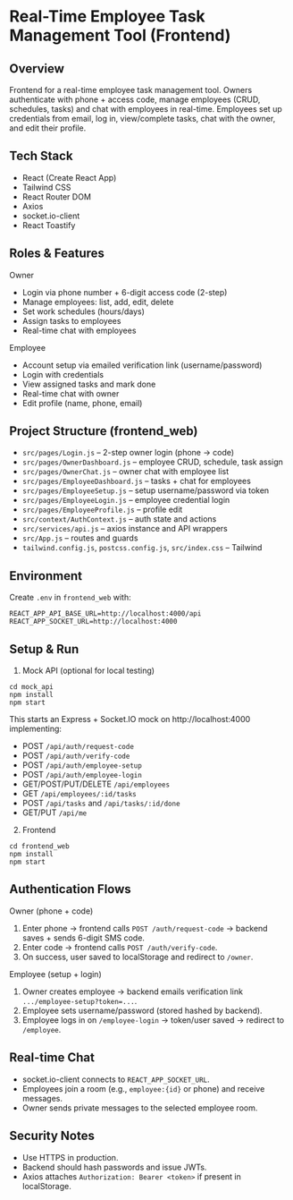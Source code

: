 Real-Time Employee Task Management Tool (Frontend)
=================================================

Overview
--------
Frontend for a real-time employee task management tool. Owners authenticate with phone + access code, manage employees (CRUD, schedules, tasks) and chat with employees in real-time. Employees set up credentials from email, log in, view/complete tasks, chat with the owner, and edit their profile.

Tech Stack
----------
- React (Create React App)
- Tailwind CSS
- React Router DOM
- Axios
- socket.io-client
- React Toastify

Roles & Features
----------------

Owner
- Login via phone number + 6-digit access code (2-step)
- Manage employees: list, add, edit, delete
- Set work schedules (hours/days)
- Assign tasks to employees
- Real-time chat with employees

Employee
- Account setup via emailed verification link (username/password)
- Login with credentials
- View assigned tasks and mark done
- Real-time chat with owner
- Edit profile (name, phone, email)

Project Structure (frontend_web)
--------------------------------
- `src/pages/Login.js` – 2-step owner login (phone → code)
- `src/pages/OwnerDashboard.js` – employee CRUD, schedule, task assign
- `src/pages/OwnerChat.js` – owner chat with employee list
- `src/pages/EmployeeDashboard.js` – tasks + chat for employees
- `src/pages/EmployeeSetup.js` – setup username/password via token
- `src/pages/EmployeeLogin.js` – employee credential login
- `src/pages/EmployeeProfile.js` – profile edit
- `src/context/AuthContext.js` – auth state and actions
- `src/services/api.js` – axios instance and API wrappers
- `src/App.js` – routes and guards
- `tailwind.config.js`, `postcss.config.js`, `src/index.css` – Tailwind

Environment
-----------
Create `.env` in `frontend_web` with:

```
REACT_APP_API_BASE_URL=http://localhost:4000/api
REACT_APP_SOCKET_URL=http://localhost:4000
```

Setup & Run
-----------
1) Mock API (optional for local testing)

```
cd mock_api
npm install
npm start
```

This starts an Express + Socket.IO mock on http://localhost:4000 implementing:
- POST `/api/auth/request-code`
- POST `/api/auth/verify-code`
- POST `/api/auth/employee-setup`
- POST `/api/auth/employee-login`
- GET/POST/PUT/DELETE `/api/employees`
- GET `/api/employees/:id/tasks`
- POST `/api/tasks` and `/api/tasks/:id/done`
- GET/PUT `/api/me`

2) Frontend

```
cd frontend_web
npm install
npm start
```

Authentication Flows
--------------------

Owner (phone + code)
1. Enter phone → frontend calls `POST /auth/request-code` → backend saves + sends 6-digit SMS code.
2. Enter code → frontend calls `POST /auth/verify-code`.
3. On success, user saved to localStorage and redirect to `/owner`.

Employee (setup + login)
1. Owner creates employee → backend emails verification link `.../employee-setup?token=...`.
2. Employee sets username/password (stored hashed by backend).
3. Employee logs in on `/employee-login` → token/user saved → redirect to `/employee`.

Real-time Chat
--------------
- socket.io-client connects to `REACT_APP_SOCKET_URL`.
- Employees join a room (e.g., `employee:{id}` or phone) and receive messages.
- Owner sends private messages to the selected employee room.

Security Notes
--------------
- Use HTTPS in production.
- Backend should hash passwords and issue JWTs.
- Axios attaches `Authorization: Bearer <token>` if present in localStorage.
